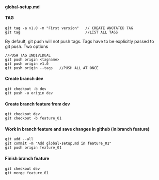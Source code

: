 #### global-setup.md

#### TAG
```
git tag -a v1.0 -m "First version"   // CREATE ANOTATED TAG
git tag 							 //LIST ALL TAGS
```
By default, git push will not push tags. 
Tags have to be explicitly passed to git push. Two options
```
//PUSH TAG INDIVIDUAL
git push origin <tagname>
git push origin v1.0
git push origin --tags   //PUSH ALL AT ONCE
```
#### Create branch dev
```
git checkout -b dev
git push -u origin dev
```
#### Create branch feature from dev
```
git checkout dev
git checkout -b feature_01
```
#### Work in branch feature and save changes in github (in branch feature)
```
git add --all
git commit -m "Add global-setup.md in feature_01"	
git push origin feature_01
```
#### Finish branch feature 
```
git checkout dev
git merge feature_01
```

